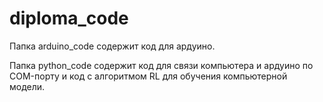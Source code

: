 # diploma_code
Папка arduino_code содержит код для ардуино.

Папка python_code содержит код для связи компьютера и ардуино по COM-порту и код с алгоритмом RL для обучения компьютерной модели.
